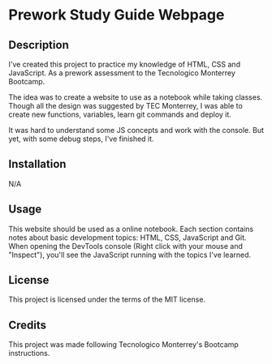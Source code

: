 # Prework Study Guide Webpage

## Description
I've created this project to practice my knowledge of HTML, CSS and JavaScript. As a prework assessment to the Tecnologico Monterrey Bootcamp.

The idea was to create a website to use as a notebook while taking classes. Though all the design was suggested by TEC Monterrey, I was able to create new functions, variables, learn git commands and deploy it.

It was hard to understand some JS concepts and work with the console. But yet, with some debug steps, I've finished it.

## Installation

N/A

## Usage

This website should be used as a online notebook. Each section contains notes about basic development topics: HTML, CSS, JavaScript and Git. When opening the DevTools console (Right click with your mouse and "Inspect"), you'll see the JavaScript running with the topics I've learned.

## License

This project is licensed under the terms of the MIT license.

## Credits

This project was made following Tecnologico Monterrey's Bootcamp instructions.